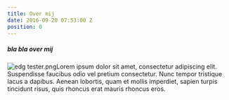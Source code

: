 ```yaml
---
title: Over mij
date: 2016-09-20 07:53:00 Z
position: 0
---
```


##### bla bla over mij 

![edg tester.png](/uploads/edg%20tester.png)Lorem ipsum dolor sit amet, consectetur adipiscing elit. Suspendisse faucibus odio vel pretium consectetur. Nunc tempor tristique lacus a dapibus. Aenean lobortis, quam et mollis imperdiet, sapien turpis tincidunt risus, quis rhoncus erat mauris rhoncus eros. 